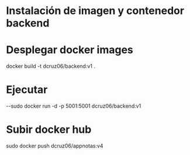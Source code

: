# Instalación de imagen y contenedor backend
# Desplegar docker images
docker build -t dcruz06/backend:v1 .

# Ejecutar  
--sudo docker run -d -p 5001:5001 dcruz06/backend:v1 

# Subir docker hub
sudo docker push  dcruz06/appnotas:v4